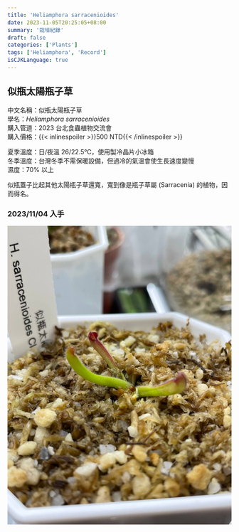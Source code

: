 ```yaml
---
title: 'Heliamphora sarracenioides'
date: 2023-11-05T20:25:05+08:00
summary: '栽培紀錄'
draft: false
categories: ['Plants']
tags: ['Heliamphora', 'Record']
isCJKLanguage: true
---
```


## 似瓶太陽瓶子草

中文名稱：似瓶太陽瓶子草  
學名：*Heliamphora sarracenioides*  
購入管道：2023 台北食蟲植物交流會  
購入價格：{{< inlinespoiler >}}500 NTD{{< /inlinespoiler >}}  

夏季溫度：日/夜溫 26/22.5℃，使用製冷晶片小冰箱  
冬季溫度：台灣冬季不需保暖設備，但過冷的氣溫會使生長速度變慢  
濕度：70% 以上  

似瓶蓋子比起其他太陽瓶子草還寬，寬到像是瓶子草屬 (Sarracenia) 的植物，因而得名。  

### 2023/11/04 入手

![2023-11-04](./images/2023-11-04.jpg)
